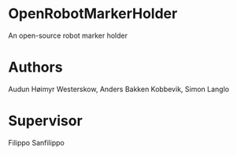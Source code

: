 OpenRobotMarkerHolder
================
An open-source robot marker holder

Authors
================
Audun Høimyr Westerskow, Anders Bakken Kobbevik, Simon Langlo

Supervisor
================
Filippo Sanfilippo
